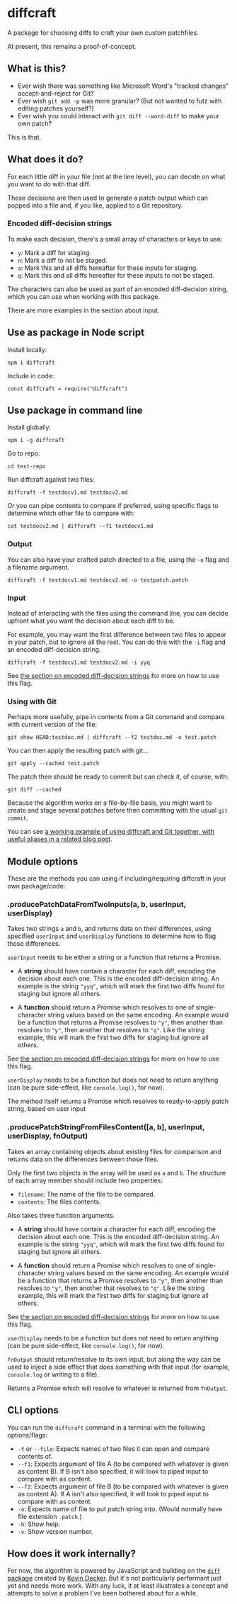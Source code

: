 # diffcraft

A package for choosing diffs to craft your own custom patchfiles.

At present, this remains a proof-of-concept.

## What is this?

 - Ever wish there was something like Microsoft Word's "tracked changes" accept-and-reject for Git?
 - Ever wish `git add -p` was more granular? (But not wanted to futz with editing patches yourself?)
 - Ever wish you could interact with `git diff --word-diff` to make your own patch?

This is that.

## What does it do?

For each little diff in your file (not at the line level), you can decide on what you want to do with that diff.

These decisions are then used to generate a patch output which can popped into a file and, if you like, applied to a Git repository.

### Encoded diff-decision strings

To make each decision, there's a small array of characters or keys to use:

 - `y`: Mark a diff for staging.
 - `n`: Mark a diff to not be staged.
 - `a`: Mark this and all diffs hereafter for these inputs for staging.
 - `q`: Mark this and all diffs hereafter for these inputs to not be staged.

The characters can also be used as part of an encoded diff-decision string, which you can use when working with this package.

There are more examples in the section about input.

## Use as package in Node script

Install locally:

    npm i diffcraft

Include in code:

    const diffcraft = require("diffcraft")

## Use package in command line

Install globally:

    npm i -g diffcraft

Go to repo:

    cd test-repo

Run diffcraft against two files:

    diffcraft -f testdocv1.md testdocv2.md

_Or_ you can pipe contents to compare if preferred, using specific flags to determine which other file to compare with:

    cat testdocv2.md | diffcraft --f1 testdocv1.md

### Output

You can also have your crafted patch directed to a file, using the `-o` flag and a filename argument.

    diffcraft -f testdocv1.md testdocv2.md -o testpatch.patch

### Input

Instead of interacting with the files using the command line, you can decide upfront what you want the decision about each diff to be.

For example, you may want the first difference between two files to appear in your patch, but to ignore all the rest. You can do this with the `-i` flag and an encoded diff-decision string.

    diffcraft -f testdocv1.md testdocv2.md -i yyq

See [the section on encoded diff-decision strings](#encoding-diff-decision-strings) for more on how to use this flag.

### Using with Git

Perhaps more usefully, pipe in contents from a Git command and compare with current version of the file:

    git show HEAD:testdoc.md | diffcraft --f2 testdoc.md -o test.patch

You can then apply the resulting patch with git...

    git apply --cached test.patch

The patch then should be ready to commit but can check it, of course, with:

    git diff --cached

Because the algorithm works on a file-by-file basis, you might want to create and stage several patches before then committing with the usual `git commit`.

You can see [a working example of using diffcraft and Git together, with useful aliases in a related blog post](https://guypursey.com/blog/202006091830-my-new-git-editing-workflow).

## Module options

These are the methods you can using if including/requiring diffcraft in your own package/code:

### .producePatchDataFromTwoInputs(a, b, userInput, userDisplay)

Takes two strings `a` and `b`, and returns data on their differences, using specified `userInput` and `userDisplay` functions to determine how to flag those differences.

`userInput` needs to be either a string or a function that returns a Promise.

 - A **string** should have contain a character for each diff, encoding the decision about each one. This is the encoded diff-decision string. An example is the string `"yyq"`, which will mark the first two diffs found for staging but ignore all others.

 - A **function** should return a Promise which resolves to one of single-character string values based on the same encoding. An example would be a function that returns a Promise resolves to `"y"`, then another than resolves to `"y"`, then another that resolves to `"q"`. Like the string example, this will mark the first two diffs for staging but ignore all others.

See [the section on encoded diff-decision strings](#encoding-diff-decision-strings) for more on how to use this flag.

`userDisplay` needs to be a function but does not need to return anything (can be pure side-effect, like `console.log()`, for now).

The method itself returns a Promise which resolves to ready-to-apply patch string, based on user input

### .producePatchStringFromFilesContent([a, b], userInput, userDisplay, fnOutput)

Takes an array containing objects about existing files for comparison and returns data on the differences between those files.

Only the first two objects in the array will be used as `a` and `b`. The structure of each array member should include two properties:

 - `filename`: The name of the file to be compared.
 - `contents`: The files contents.

Also takes three function arguments.

 - A **string** should have contain a character for each diff, encoding the decision about each one. This is the encoded diff-decision string. An example is the string `"yyq"`, which will mark the first two diffs found for staging but ignore all others.

 - A **function** should return a Promise which resolves to one of single-character string values based on the same encoding. An example would be a function that returns a Promise resolves to `"y"`, then another than resolves to `"y"`, then another that resolves to `"q"`. Like the string example, this will mark the first two diffs for staging but ignore all others.

See [the section on encoded diff-decision strings](#encoding-diff-decision-strings) for more on how to use this flag.

`userDisplay` needs to be a function but does not need to return anything (can be pure side-effect, like `console.log()`, for now).

`fnOutput` should return/resolve to its own input, but along the way can be used to inject a side effect that does something with that input (for example, `console.log` or writing to a file).

Returns a Promise which will resolve to whatever is returned from `fnOutput`.

## CLI options

You can run the `diffcraft` command in a terminal with the following options/flags:

 - `-f` or `--file`: Expects names of two files it can open and compare contents of.
 - `--f1`: Expects argument of file A (to be compared with whatever is given as content B). If B isn't also specified, it will look to piped input to compare with as content.
 - `--f2`: Expects argument of file B (to be compared with whatever is given as content A). If A isn't also specified, it will look to piped input to compare with as content.
 - `-o`: Expects name of file to put patch string into. (Would normally have file extension `.patch`.)
 - `-h`: Show help.
 - `-v`: Show version number.

## How does it work internally?

For now, the algorithm is powered by JavaScript and building on the [`diff` package](https://www.npmjs.com/package/diff) created by [Kevin Decker](https://github.com/kpdecker). But it's not  particularly performant just yet and needs more work. With any luck, it at least illustrates a concept and attempts to solve a problem I've been bothered about for a while.
